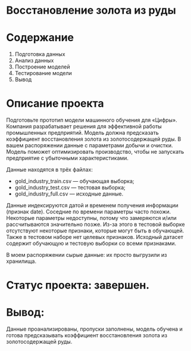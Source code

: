 # Восстановление золота из руды

# Содержание

1. Подготовка данных
2. Анализ данных
3. Построение моделей
4. Тестирование модели
5. Вывод

# Описание проекта

Подготовьте прототип модели машинного обучения для «Цифры». Компания разрабатывает решения для эффективной работы промышленных предприятий.
Модель должна предсказать коэффициент восстановления золота из золотосодержащей руды. В вашем распоряжении данные с параметрами добычи и очистки.
Модель поможет оптимизировать производство, чтобы не запускать предприятие с убыточными характеристиками.

Данные находятся в трёх файлах:

- gold_industry_train.csv — обучающая выборка;
- gold_industry_test.csv — тестовая выборка;
- gold_industry_full.csv — исходные данные.

Данные индексируются датой и временем получения информации (признак date). Соседние по времени параметры часто похожи.
Некоторые параметры недоступны, потому что замеряются и/или рассчитываются значительно позже. Из-за этого в тестовой выборке отсутствуют некоторые признаки, которые могут быть в обучающей. Также в тестовом наборе нет целевых признаков.
Исходный датасет содержит обучающую и тестовую выборки со всеми признаками.

В моем распоряжении сырые данные: их просто выгрузили из хранилища.

# Статус проекта: завершен.

# Вывод:

Данные проанализированы, пропуски заполнены, модель обучена и готова предсказывать коэффициент восстановления золота из золотосодержащей руды.
